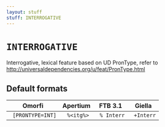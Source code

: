 ```yaml
---
layout: stuff
stuff: INTERROGATIVE
---
```

# ` INTERROGATIVE `

Interrogative, lexical feature based on UD PronType, refer to http://universaldependencies.org/u/feat/PronType.html

## Default formats
| Omorfi | Apertium | FTB 3.1 | Giella |
|:------:|:--------:|:-------:|:------:|
| ` [PRONTYPE=INT]` | ` %<itg%>` | ` % Interr` | ` +Interr`  |
